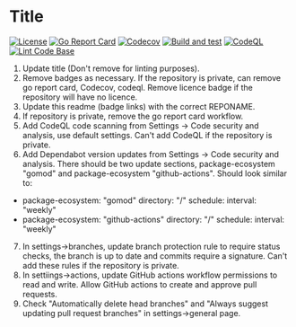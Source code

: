 # Title

[![License](https://img.shields.io/github/license/andrew-field/REPONAME)](./LICENSE)
[![Go Report Card](https://goreportcard.com/badge/github.com/andrew-field/REPONAME)](https://goreportcard.com/report/github.com/andrew-field/REPONAME)
[![Codecov](https://codecov.io/gh/andrew-field/REPONAME/branch/master/graph/badge.svg)](https://codecov.io/gh/andrew-field/REPONAME)
[![Build and test](https://github.com/andrew-field/REPONAME/actions/workflows/build-test.yml/badge.svg)](https://github.com/andrew-field/REPONAME/actions/workflows/build-test.yml)
[![CodeQL](https://github.com/andrew-field/REPONAME/actions/workflows/github-code-scanning/codeql/badge.svg)](https://github.com/andrew-field/REPONAME/actions/workflows/github-code-scanning/codeql)
[![Lint Code Base](https://github.com/andrew-field/REPONAME/actions/workflows/linter.yml/badge.svg)](https://github.com/andrew-field/REPONAME/actions/workflows/linter.yml)

1. Update title (Don't remove for linting purposes).
2. Remove badges as necessary. If the repository is private, can remove go report card, Codecov, codeql. Remove licence badge if the repository will have no licence.
3. Update this readme (badge links) with the correct REPONAME.
4. If repository is private, remove the go report card workflow.
5. Add CodeQL code scanning from Settings -> Code security and analysis, use default settings. Can't add CodeQL if the repository is private.
6. Add Dependabot version updates from Settings -> Code security and analysis. There should be two update sections, package-ecosystem "gomod" and package-ecosystem "github-actions". Should look similar to:
- package-ecosystem: "gomod"
  directory: "/"
  schedule:
    interval: "weekly"
- package-ecosystem: "github-actions"
  directory: "/"
  schedule:
    interval: "weekly"
7. In settings->branches, update branch protection rule to require status checks, the branch is up to date and commits require a signature. Can't add these rules if the repository is private.
8. In settiings->actions, update GitHub actions workflow permissions to read and write. Allow GitHub actions to create and approve pull requests.
9. Check "Automatically delete head branches" and "Always suggest updating pull request branches" in settings->general page.
